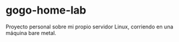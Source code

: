 # gogo-home-lab
Proyecto personal sobre mi propio servidor Linux, corriendo en una máquina bare metal.
